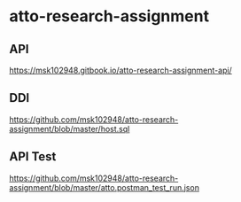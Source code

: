 # atto-research-assignment
## API
https://msk102948.gitbook.io/atto-research-assignment-api/

## DDl
https://github.com/msk102948/atto-research-assignment/blob/master/host.sql

## API Test
https://github.com/msk102948/atto-research-assignment/blob/master/atto.postman_test_run.json
